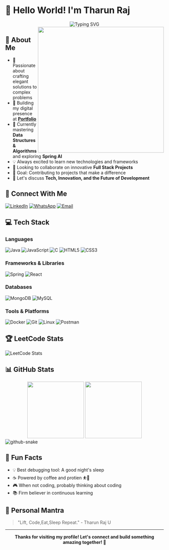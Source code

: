 # 👋 Hello World! I'm Tharun Raj  

<div align="center">
  <img src="https://readme-typing-svg.demolab.com?font=Fira+Code&duration=3000&pause=1000&color=2F81F7&center=true&vCenter=true&width=435&lines=Full+Stack+Developer;Tech+Innovation+Enthusiast;Problem+Solver;Open+Source+Contributor;Always+Learning%2C+Always+Growing" alt="Typing SVG" />
</div>

<img align="right" width="400" src="https://cdn.dribbble.com/users/1059583/screenshots/4171367/coding-freak.gif">

## 💫 About Me
- 🚀 Passionate about crafting elegant solutions to complex problems
- 🔭 Building my digital presence at [**Portfolio**](https://portfolio-sm3c.onrender.com/)
- 🌱 Currently mastering **Data Structures & Algorithms** and exploring **Spring AI**
- 💡 Always excited to learn new technologies and frameworks
- 👯 Looking to collaborate on innovative **Full Stack Projects**
- 🎯 Goal: Contributing to projects that make a difference
- 💬 Let's discuss **Tech, Innovation, and the Future of Development**

## 🤝 Connect With Me
[![LinkedIn](https://img.shields.io/badge/LinkedIn-0077B5?style=for-the-badge&logo=linkedin&logoColor=white)](https://www.linkedin.com/in/tharun-raj-726360252/)
[![WhatsApp](https://img.shields.io/badge/WhatsApp-25D366?style=for-the-badge&logo=whatsapp&logoColor=white)](https://wa.me/7010791192)
[![Email](https://img.shields.io/badge/Email-D14836?style=for-the-badge&logo=gmail&logoColor=white)](mailto:tharunraj2023@gmail.com)

## 💻 Tech Stack
<div align="left">
  
### Languages
![Java](https://img.shields.io/badge/java-%23ED8B00.svg?style=for-the-badge&logo=openjdk&logoColor=white)
![JavaScript](https://img.shields.io/badge/javascript-%23323330.svg?style=for-the-badge&logo=javascript&logoColor=%23F7DF1E)
![C](https://img.shields.io/badge/c-%2300599C.svg?style=for-the-badge&logo=c&logoColor=white)
![HTML5](https://img.shields.io/badge/html5-%23E34F26.svg?style=for-the-badge&logo=html5&logoColor=white)
![CSS3](https://img.shields.io/badge/css3-%231572B6.svg?style=for-the-badge&logo=css3&logoColor=white)

### Frameworks & Libraries
![Spring](https://img.shields.io/badge/spring-%236DB33F.svg?style=for-the-badge&logo=spring&logoColor=white)
![React](https://img.shields.io/badge/react-%2320232a.svg?style=for-the-badge&logo=react&logoColor=%2361DAFB)

### Databases
![MongoDB](https://img.shields.io/badge/MongoDB-%234ea94b.svg?style=for-the-badge&logo=mongodb&logoColor=white)
![MySQL](https://img.shields.io/badge/mysql-%2300f.svg?style=for-the-badge&logo=mysql&logoColor=white)

### Tools & Platforms
![Docker](https://img.shields.io/badge/docker-%230db7ed.svg?style=for-the-badge&logo=docker&logoColor=white)
![Git](https://img.shields.io/badge/git-%23F05033.svg?style=for-the-badge&logo=git&logoColor=white)
![Linux](https://img.shields.io/badge/Linux-FCC624?style=for-the-badge&logo=linux&logoColor=black)
![Postman](https://img.shields.io/badge/Postman-FF6C37?style=for-the-badge&logo=postman&logoColor=white)
</div>



## 🏆 LeetCode Stats
![LeetCode Stats](https://leetcode.panchajanya.dev/Tharunraj-U?theme=dark&font=Courier%20New)


## 📊 GitHub Stats
<div align="center">
  <img height="180em" src="https://github-readme-streak-stats.herokuapp.com/?user=Tharunraj-U&theme=tokyonight&hide_border=false" />
  <img height="180em" src="https://github-readme-stats.vercel.app/api/top-langs/?username=Tharunraj-U&theme=tokyonight&hide_border=false&include_all_commits=true&count_private=true&layout=compact" />
</div>
<picture>
  <source media="(prefers-color-scheme: dark)" srcset=""https://github.com/Tharunraj-U/Tharunraj-U/output/github-snake-dark.svg" />
  <source media="(prefers-color-scheme: light)" srcset=""https://github.com/Tharunraj-U/Tharunraj-U/output/github-snake.svg" />
  <img alt="github-snake" src="https://github.com/Tharunraj-U/Tharunraj-U/output/github-snake.svg" />
</picture>

## 🌟 Fun Facts
- 💡 Best debugging tool: A good night's sleep
- ☕ Powered by coffee and protien ⛹️💪
- 🎮 When not coding, probably thinking about coding
- 📚 Firm believer in continuous learning

## 📌 Personal Mantra
> "Lift, Code,Eat,Sleep Repeat." - Tharun Raj U

---
<div align="center">
  <b>Thanks for visiting my profile! Let's connect and build something amazing together! 🚀</b>
</div>
